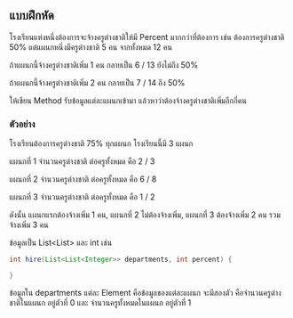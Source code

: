 
## แบบฝึกหัด

โรงเรียนแห่งหนึ่งต้องการจะจ้างครูต่างชาติให้มี Percent มากกว่าที่ต้องการ
เช่น ต้องการครูต่างชาติ 50% แต่แผนกหนึ่งมีครูต่างชาติ 5 คน จากทั้งหมด 12 คน

ถ้าแผนกนี้จ้างครูต่างชาติเพิ่ม 1 คน กลายเป็น 6 / 13 ยังไม่ถึง 50%

ถ้าแผนกนี้จ้างครูต่างชาติเพิ่ม 2 คน กลายเป็น 7 / 14 ถึง 50%

ให้เขียน Method รับข้อมูลแต่ละแผนกเข้ามา แล้วหาว่าต้องจ้างครูต่างชาติเพิ่มอีกกี่คน

### ตัวอย่าง

โรงเรียนต้องการครูต่างชาติ 75% ทุกแผนก โรงเรียนนี้มี 3 แผนก 

แผนกที่ 1 จำนวนครูต่างชาติ ต่อครูทั้งหมด คือ 2 / 3

แผนกที่ 2 จำนวนครูต่างชาติ ต่อครูทั้งหมด คือ 6 / 8

แผนกที่ 3 จำนวนครูต่างชาติ ต่อครูทั้งหมด คือ 1 / 2

ดังนั้น แผนกแรกต้องจ้างเพิ่ม 1 คน, แผนกที่ 2 ไม่ต้องจ้างเพิ่ม, แผนกที่ 3 ต้องจ้างเพิ่ม 2 คน
รวมจ้างเพิ่ม 3 คน

ข้อมูลเป็น List<List<Integer>> และ int เช่น
```java
int hire(List<List<Integer>> departments, int percent) {

}
```
ข้อมูลใน departments แต่ละ Element คือข้อมูลของแต่ละแผนก 
จะมีสองตัว คือจำนวนครูต่างชาติในแผนก อยู่ตัวที่ 0
และ จำนวนครูทั้งหมดในแผนก อยู่ตัวที่ 1
